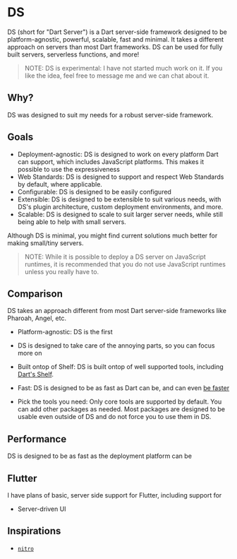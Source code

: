 # DS
DS (short for "Dart Server") is a Dart server-side framework designed to be platform-agnostic, powerful, scalable, fast and minimal. It takes a different approach on servers than most Dart frameworks.
DS can be used for fully built servers, serverless functions, and more!

> NOTE: DS is experimental: I have not started much work on it. If you like the idea, feel free to message me and we can chat about it.

## Why?
DS was designed to suit my needs for a robust server-side framework. 
<!--- I liked Dart as a language, but wanted to use it more in the stuff I was doing. While [making websites]() is still a great possibility for Dart,  -->

## Goals
- Deployment-agnostic: DS is designed to work on every platform Dart can support, which includes JavaScript platforms. This makes it possible to use the expressiveness
- Web Standards: DS is designed to support and respect Web Standards by default, where applicable.
- Configurable: DS is designed to be easily configured
- Extensible: DS is designed to be extensible to suit various needs, with DS's plugin architecture, custom deployment environments, and more.
- Scalable: DS is designed to scale to suit larger server needs, while still being able to help with small servers.



Although DS is minimal, you might find current solutions much better for making small/tiny servers. 

> NOTE: While it is possible to deploy a DS server on JavaScript runtimes, it is recommended that you do not use JavaScript runtimes unless you really have to. 

## Comparison
DS takes an approach different from most Dart server-side frameworks like Pharoah, Angel, etc.
- Platform-agnostic: DS is the first
- DS is designed to take care of the annoying parts, so you can focus more on 
- Built ontop of Shelf: DS is built ontop of well supported tools, including [Dart's Shelf](https://pub.dev/packages/shelf).

- Fast: DS is designed to be as fast as Dart can be, and can even [be faster](#performance)
- Pick the tools you need: Only core tools are supported by default. You can add other packages as needed. Most packages are designed to be usable even outside of DS and do not force you to use them in DS.

## Performance
DS is designed to be as fast as the deployment platform can be

<!--- DS will, later on, come with an even faster and more performant implementation of shelf_io, as well as its own concurrency system for working with requests easily. -->


## Flutter
I have plans of basic, server side support for Flutter, including support for 
- Server-driven UI


## Inspirations
- [`nitro`](https://nitro.build)
